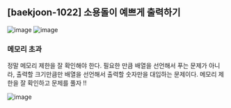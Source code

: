 ## [baekjoon-1022] 소용돌이 예쁘게 출력하기

![image](https://user-images.githubusercontent.com/22045163/126056479-844b8c64-9ec6-4c9e-8453-b67b27e2d6bd.png)
![image](https://user-images.githubusercontent.com/22045163/126056482-af9ad4b9-f429-4015-be3a-9d66b56597cc.png)

### 메모리 초과

정말 메모리 제한을 잘 확인해야 한다. 필요한 만큼 배열을 선언해서 푸는 문제가 아니라, 출력할 크기만큼만 배열을 선언해서 출력할 숫자만을 대입하는 문제이다.
메모리 제한을 잘 확인하고 문제를 풀자 !!

![image](https://user-images.githubusercontent.com/22045163/126056487-3be872c9-1393-46bb-bda3-da189ca08120.png)
